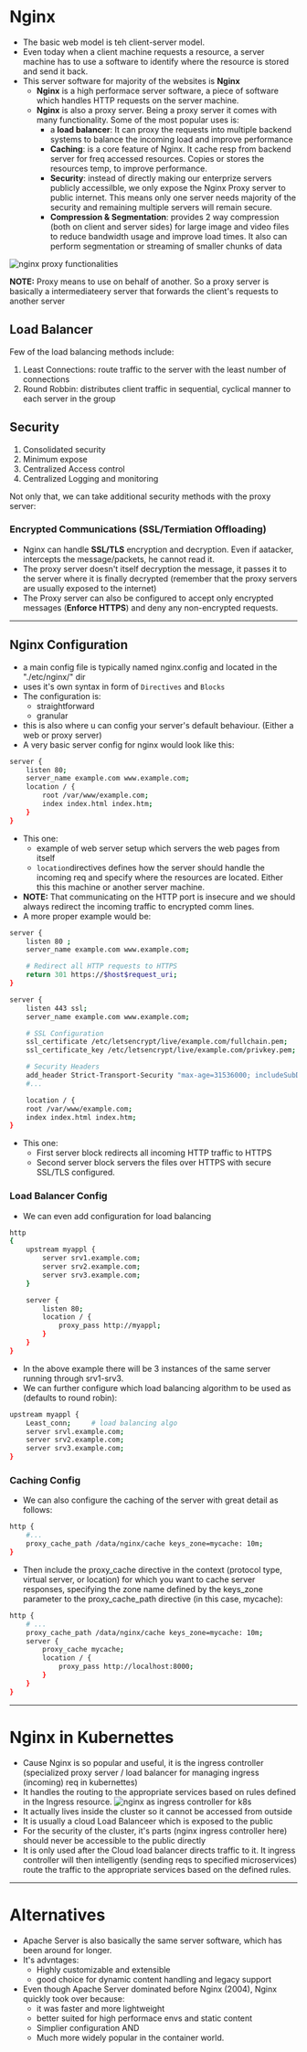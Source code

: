 # Nginx

- The basic web model is teh client-server model.
- Even today when a client machine requests a resource, a server machine has to use a software to identify where the resource is stored and send it back.
- This server software for majority of the websites is **Nginx**
    - **Nginx** is a high performace server software, a piece of software which handles HTTP requests on the server machine.
    - **Nginx** is also a proxy server. Being a proxy server it comes with many functionality. Some of the most popular uses is:
        - a **load balancer**: It can proxy the requests into multiple backend systems to balance the incoming load and improve performance
        - **Caching**: is a core feature of Nginx. It cache resp from backend server for freq accessed resources. Copies or stores the resources temp, to improve performance.
        - **Security**: instead of directly making our enterprize servers publicly accessilble, we only expose the Nginx Proxy server to public internet. This means only one server needs majority of the security and remaining multiple servers will remain secure.
        - **Compression & Segmentation**: provides 2 way compression (both on client and server sides) for large image and video files to reduce bandwidth usage and improve load times. It also can perform segmentation or streaming of smaller chunks of data

![nginx proxy functionalities](./assests/nginx_01.png)

**NOTE:** Proxy means to use on behalf of another. So a proxy server is basically a intermediateery server that forwards the client's requests to another server


## Load Balancer
Few of the load balancing methods include:
1. Least Connections: route traffic to the server with the least number of connections
2. Round Robbin: distributes client traffic in sequential, cyclical manner to each server in the group

## Security
1. Consolidated security
2. Minimum expose
3. Centralized Access control
4. Centralized Logging and monitoring

Not only that, we can take additional security methods with the proxy server:

### Encrypted Communications (SSL/Termiation Offloading)
- Nginx can handle **SSL/TLS** encryption and decryption. Even if aatacker, intercepts the message/packets, he cannot read it.
- The proxy server doesn't itself decryption the message, it passes it to the server where it is finally decrypted (remember that the proxy servers are usually exposed to the internet)
- The Proxy server can also be configured to accept only encrypted messages (**Enforce HTTPS**) and deny any non-encrypted requests.

---

## Nginx Configuration
- a main config file is typically named nginx.config and located in the "./etc/nginx/" dir
- uses it's own syntax in form of `Directives` and `Blocks`
- The configuration is:
    - straightforward
    - granular
- this is also where u can config your server's default behaviour. (Either a web or proxy server)
- A very basic server config for nginx would look like this:
```bash
server {
    listen 80;
    server_name example.com www.example.com;
    location / {
        root /var/www/example.com;
        index index.html index.htm;
    }
}
```
- This one:
    - example of web server setup which servers the web pages from itself
    - `location`directives defines how the server should handle the incoming req and specify where the resources are located. Either this this machine or another server machine.
- **NOTE:** That communicating on the HTTP port is insecure and we should always redirect the incoming traffic to encrypted comm lines.
- A more proper example would be:
```bash
server {
    listen 80 ;
    server_name example.com www.example.com;

    # Redirect all HTTP requests to HTTPS
    return 301 https://$host$request_uri;
}

server {
    listen 443 ssl;
    server_name example.com www.example.com;

    # SSL Configuration
    ssl_certificate /etc/letsencrypt/live/example.com/fullchain.pem;
    ssl_certificate_key /etc/letsencrypt/live/example.com/privkey.pem;

    # Security Headers
    add_header Strict-Transport-Security "max-age=31536000; includeSubDomains" always;
    #...

    location / {
    root /var/www/example.com;
    index index.html index.htm;
}
```
- This one:
    - First server block redirects all incoming HTTP traffic to HTTPS
    - Second server block servers the files over HTTPS with secure SSL/TLS configured.

### Load Balancer Config
- We can even add configuration for load balancing
```bash
http
{
    upstream myappl {
        server srv1.example.com;
        server srv2.example.com;
        server srv3.example.com;
    }

    server {
        listen 80;
        location / {
            proxy_pass http://myappl;
        }
    }
}
```
- In the above example there will be 3 instances of the same server running through srv1-srv3.
- We can further configure which load balancing algorithm to be used as (defaults to round robin):
```bash
upstream myappl {
    Least_conn;     # load balancing algo
    server srvl.example.com;
    server srv2.example.com;
    server srv3.example.com;
}
```

### Caching Config
- We can also configure the caching of the server with great detail as follows:
```bash
http {
    #...
    proxy_cache_path /data/nginx/cache keys_zone=mycache: 10m;
}
```

- Then include the proxy_cache directive in the context (protocol type, virtual server, or location) for which you want to cache server responses, specifying the zone name defined by the keys_zone parameter to the proxy_cache_path directive (in this case, mycache):
```bash
http {
    # ...
    proxy_cache_path /data/nginx/cache keys_zone=mycache: 10m;
    server {
        proxy_cache mycache;
        location / {
            proxy_pass http://localhost:8000;
        }
    }
}
```

---

# Nginx in Kubernettes

- Cause Nginx is so popular and useful, it is the ingress controller (specialized proxy server / load balancer for managing ingress (incoming) req in kubernettes)
- It handles the routing to the appropriate services based on rules defined in the Ingress resource.
![nginx as ingress controller for k8s](./assests/nginx_03.png)
- It actually lives inside the cluster so it cannot be accessed from outside
- It is usually a cloud Load Balanceer which is exposed to the public
- For the security of the cluster, it's parts (nginx ingress controller here) should never be accessible to the public directly
- It is only used after the Cloud load balancer directs traffic to it. It ingress controller will then intelligently (sending reqs to specified microservices) route the traffic to the appropriate services based on the defined rules.

---

# Alternatives

- Apache Server is also basically the same server software, which has been around for longer.
- It's advntages:
    - Highly customizable and extensible
    - good choice for dynamic content handling and legacy support
- Even though Apache Server dominated before Nginx (2004), Nginx quickly took over because:
    - it was faster and more lightweight
    - better suited for high performace envs and static content
    - Simplier configuration AND
    - Much more widely popular in the container world.
